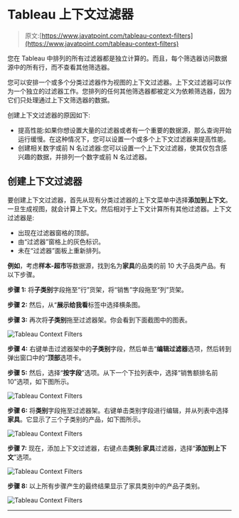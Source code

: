 # Tableau 上下文过滤器

> 原文:[https://www.javatpoint.com/tableau-context-filters](https://www.javatpoint.com/tableau-context-filters)

您在 Tableau 中排列的所有过滤器都是独立计算的。而且，每个筛选器访问数据源中的所有行，而不查看其他筛选器。

您可以安排一个或多个分类过滤器作为视图的上下文过滤器。上下文过滤器可以作为一个独立的过滤器工作。您排列的任何其他筛选器都被定义为依赖筛选器，因为它们只处理通过上下文筛选器的数据。

创建上下文过滤器的原因如下:

*   提高性能:如果你想设置大量的过滤器或者有一个重要的数据源，那么查询开始运行缓慢。在这种情况下，您可以设置一个或多个上下文过滤器来提高性能。
*   创建相关数字或前 N 名过滤器:您可以设置一个上下文过滤器，使其仅包含感兴趣的数据，并排列一个数字或前 N 名过滤器。

## 创建上下文过滤器

要创建上下文过滤器，首先从现有分类过滤器的上下文菜单中选择**添加到上下文**。一旦生成视图，就会计算上下文。然后相对于上下文计算所有其他过滤器。上下文过滤器是:

*   出现在过滤器窗格的顶部。
*   由“过滤器”窗格上的灰色标识。
*   未在“过滤器”面板上重新排列。

**例如**，考虑**样本-超市**等数据源，找到名为**家具**的品类的前 10 大子品类产品。有以下步骤。

**步骤 1:** 将**子类别**字段拖至“行”货架，将“销售”字段拖至“列”货架。

**步骤 2:** 然后，从“**展示给我看**标签中选择横条图。

**步骤 3:** 再次将**子类别**拖至过滤器架。你会看到下面截图中的图表。

![Tableau Context Filters](../Images/6937b629e78276b4dd6b99f29a49f9bd.png)

**步骤 4:** 右键单击过滤器架中的**子类别**字段，然后单击“**编辑过滤器**选项，然后转到弹出窗口中的“**顶部**选项卡。

**步骤 5:** 然后，选择“**按字段**”选项。从下一个下拉列表中，选择“销售额排名前 10”选项，如下图所示。

![Tableau Context Filters](../Images/2130f5071758135813bb8fc887b0166c.png)

**步骤 6:** 将**类别**字段拖至过滤器架。右键单击类别字段进行编辑，并从列表中选择**家具**。它显示了三个子类别的产品，如下图所示。

![Tableau Context Filters](../Images/eec14900ae8931fc13025643bd999bf6.png)

**步骤 7:** 现在，添加上下文过滤器，右键点击**类别:家具**过滤器，选择“**添加到上下文**”选项。

![Tableau Context Filters](../Images/ab42e1dc2068d14ca7b844eeeed4c605.png)

**步骤 8:** 以上所有步骤产生的最终结果显示了家具类别中的产品子类别。

![Tableau Context Filters](../Images/b8919ee806ba3ed2873b671b98cba047.png)

* * *